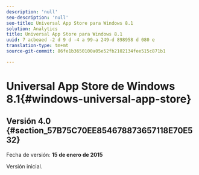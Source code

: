 ```yaml
---
description: 'null'
seo-description: 'null'
seo-title: Universal App Store para Windows 8.1
solution: Analytics
title: Universal App Store para Windows 8.1
uuid: 7 acbeaed -2 d 9 d -4 a 99-a 249-d 898958 d 080 e
translation-type: tm+mt
source-git-commit: 86fe1b3650100a05e52fb2102134fee515c871b1

---
```



# Universal App Store de Windows 8.1{#windows-universal-app-store}

## Versión 4.0 {#section_57B75C70EE854678873657118E70E532}

Fecha de versión: **15 de enero de 2015**

Versión inicial.
